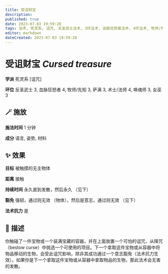 ```yaml
---
title: 受诅财宝
description: 
published: true
date: 2023-07-03 19:59:28
tags: 法术, 死灵系, 诅咒, 反圣武士法术, 3环法术, 血脉狂怒者法术, 4环法术, 牧师/先知法术, 萨满法术, 术士/法师法术, 唤魂师法术, 女巫法术
editor: markdown
dateCreated: 2023-07-03 19:59:28
---
```


# **受诅财宝** *Cursed treasure*

**学派** 死灵系 \[诅咒\] 

**环位** 反圣武士 3, 血脉狂怒者 4, 牧师/先知 3, 萨满 3, 术士/法师 4, 唤魂师 3, 女巫 3

## 🪄 施放

**施法时间** 1 分钟

**成分** 语言, 姿势, 材料

## ✨ 效果 

**目标** 被触摸的无主物体 

**距离** 接触  

**持续时间** 永久直到发散，然后永久 （见下） 

**豁免** 强韧，通过则无效 （物体），然后是意志，通过则无效 （见下）

**法术抗力** 是

## 📖 描述

你触碰了一件宝物或一个装满宝藏的容器，并在上面放置一个可怕的诅咒，从降咒（bestow curse）中挑选一个可使用的项目。下一个拿取这件宝物或从容器中将物品移动的生物，会受此诅咒影响，除非其成功通过一个意志豁免（法术抗力生效）。如果你是下一个拿取这件宝物或从容器中拿取物品的生物，那此法术会无害的发散。
    